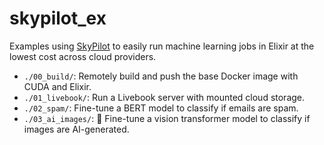 # skypilot_ex

Examples using [SkyPilot](https://github.com/skypilot-org/skypilot) to easily run machine learning jobs in Elixir at the lowest cost across cloud providers.

- `./00_build/`: Remotely build and push the base Docker image with CUDA and Elixir.
- `./01_livebook/`: Run a Livebook server with mounted cloud storage.
- `./02_spam/`: Fine-tune a BERT model to classify if emails are spam.
- `./03_ai_images/`: :construction: Fine-tune a vision transformer model to classify if images are AI-generated.

